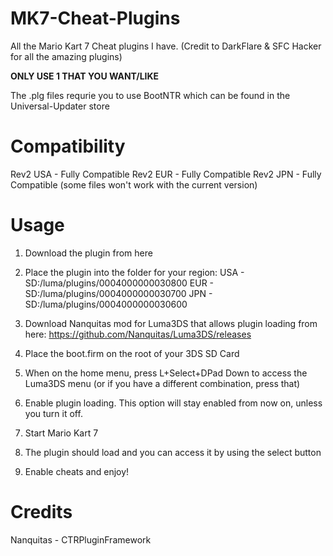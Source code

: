 # MK7-Cheat-Plugins
All the Mario Kart 7 Cheat plugins I have. (Credit to DarkFlare &amp; SFC Hacker for all the amazing plugins)

**ONLY USE 1 THAT YOU WANT/LIKE**

The .plg files requrie you to use BootNTR which can be found in the Universal-Updater store

# Compatibility
Rev2 USA - Fully Compatible
Rev2 EUR - Fully Compatible
Rev2 JPN - Fully Compatible
(some files won't work with the current version)

# Usage
1. Download the plugin from here
2. Place the plugin into the folder for your region:
USA - SD:/luma/plugins/0004000000030800
EUR - SD:/luma/plugins/0004000000030700
JPN - SD:/luma/plugins/0004000000030600


3. Download Nanquitas mod for Luma3DS that allows plugin loading from here: 
https://github.com/Nanquitas/Luma3DS/releases
4. Place the boot.firm on the root of your 3DS SD Card
5. When on the home menu, press L+Select+DPad Down to access the Luma3DS menu (or if you have a different combination, press that)
6. Enable plugin loading. This option will stay enabled from now on, unless you turn it off.
7. Start Mario Kart 7
8. The plugin should load and you can access it by using the select button
9. Enable cheats and enjoy!

# Credits
Nanquitas - CTRPluginFramework
